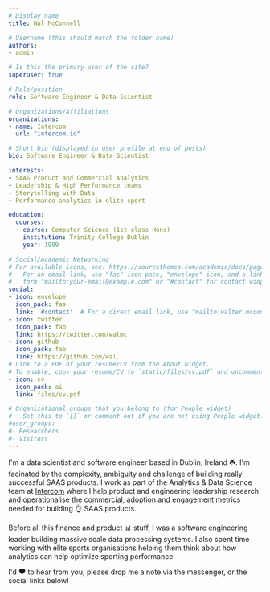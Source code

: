 ```yaml
---
# Display name
title: Wal McConnell

# Username (this should match the folder name)
authors:
- admin

# Is this the primary user of the site?
superuser: true

# Role/position
role: Software Engineer & Data Scientist

# Organizations/Affiliations
organizations:
- name: Intercom
  url: "intercom.io"

# Short bio (displayed in user profile at end of posts)
bio: Software Engineer & Data Scientist

interests:
- SAAS Product and Commercial Analytics
- Leadership & High Performance teams
- Storytelling with Data
- Performance analytics in elite sport

education:
  courses:
  - course: Computer Science (1st class Hons)
    institution: Trinity College Dublin
    year: 1999

# Social/Academic Networking
# For available icons, see: https://sourcethemes.com/academic/docs/page-builder/#icons
#   For an email link, use "fas" icon pack, "envelope" icon, and a link in the
#   form "mailto:your-email@example.com" or "#contact" for contact widget.
social:
- icon: envelope
  icon_pack: fas
  link: '#contact'  # For a direct email link, use "mailto:walter.mcconnell@gmail.com".
- icon: twitter
  icon_pack: fab
  link: https://twitter.com/walmc
- icon: github
  icon_pack: fab
  link: https://github.com/wal
# Link to a PDF of your resume/CV from the About widget.
# To enable, copy your resume/CV to `static/files/cv.pdf` and uncomment the lines below.
- icon: cv
  icon_pack: ai
  link: files/cv.pdf

# Organizational groups that you belong to (for People widget)
#   Set this to `[]` or comment out if you are not using People widget.
#user_groups:
#- Researchers
#- Visitors
---
```


I'm a data scientist and software engineer based in Dublin, Ireland :shamrock:. I'm facinated by the complexity, ambiguity and challenge of building really successful SAAS products. I work as part of the Analytics & Data Science team at [Intercom](https://intercom.io) where I help product and engineering leadership research and operationalise the commercial, adoption and engagement metrics needed for building :ok_hand: SAAS products.

Before all this finance and product :bar_chart: stuff, I was a software engineering leader building massive scale data processing systems. I also spent time working with elite sports organisations helping them think about how analytics can help optimize sporting performance.

I'd :heart: to hear from you, please drop me a note via the messenger, or the social links below!

